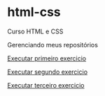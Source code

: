 # html-css
 Curso HTML e CSS

Gerenciando meus repositórios  

<a href="https://maiconguiotti.github.io/html-css/exercicios/Ex001/index.html">Executar primeiro exercicio</a>

<a href="https://maiconguiotti.github.io/html-css/exercicios/Ex002/index.html">Executar segundo exercicio</a>

<a href="https://maiconguiotti.github.io/html-css/exercicios/Ex003/index.html">Executar terceiro exercicio</a>